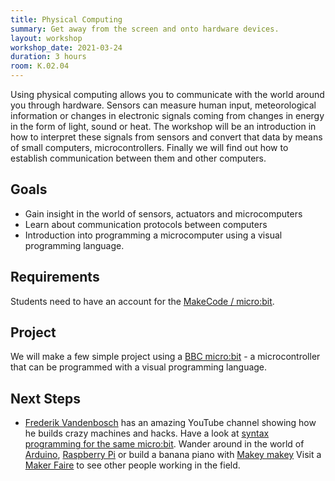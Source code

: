 ```yaml
---
title: Physical Computing
summary: Get away from the screen and onto hardware devices.
layout: workshop
workshop_date: 2021-03-24
duration: 3 hours
room: K.02.04
---
```


Using physical computing allows you to communicate with the world around you through hardware. Sensors can measure human input, meteorological information or changes in electronic signals coming from changes in energy in the form of light, sound or heat.
The workshop will be an introduction in how to interpret these signals from sensors and convert that data by means of small computers, microcontrollers. Finally we will find out how to establish communication between them and other computers.

## Goals

- Gain insight in the world of sensors, actuators and microcomputers
- Learn about communication protocols between computers
- Introduction into programming a microcomputer using a visual programming language.

## Requirements

Students need to have an account for the [MakeCode / micro:bit](https://makecode.microbit.org/).

## Project

We will make a few simple project using a [BBC micro:bit](https://www.microbit.org/) - a microcontroller that can be programmed with a visual programming language.

## Next Steps

- [Frederik Vandenbosch](https://www.youtube.com/channel/UCQ45WW31610DQ3Vn7f4mpNw) has an amazing YouTube channel showing how he builds crazy machines and hacks.
  Have a look at [syntax programming for the same micro:bit](https://microbit-micropython.readthedocs.io/en/v1.0.1/microbit_micropython_api.html).
  Wander around in the world of [Arduino](https://www.arduino.cc/), [Raspberry Pi](https://projects.raspberrypi.org/en/projects/raspberry-pi-getting-started) or build a banana piano with [Makey makey](https://makeymakey.com/)
  Visit a [Maker Faire](https://makerfaire.com/) to see other people working in the field.
